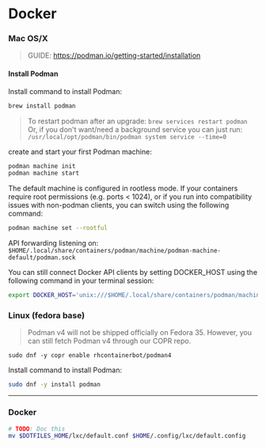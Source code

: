 # Docker


### Mac OS/X

> GUIDE: https://podman.io/getting-started/installation

#### Install Podman

Install command to install Podman:

```sh
brew install podman
```

> To restart podman after an upgrade:
>   `brew services restart podman`
> Or, if you don't want/need a background service you can just run:
>   `/usr/local/opt/podman/bin/podman system service --time=0`

create and start your first Podman machine:

```sh
podman machine init
podman machine start
```

The default machine is configured in rootless mode. If your containers
require root permissions (e.g. ports < 1024), or if you run into compatibility
issues with non-podman clients, you can switch using the following command: 

```sh
podman machine set --rootful
```

API forwarding listening on: `$HOME/.local/share/containers/podman/machine/podman-machine-default/podman.sock`

You can still connect Docker API clients by setting DOCKER_HOST using the
following command in your terminal session:

```sh
export DOCKER_HOST='unix:///$HOME/.local/share/containers/podman/machine/podman-machine-default/podman.sock'
```




### Linux (fedora base)

> Podman v4 will not be shipped officially on Fedora 35. 
> However, you can still fetch Podman v4 through our COPR repo.

```
sudo dnf -y copr enable rhcontainerbot/podman4
```


Install command to install Podman:

```sh
sudo dnf -y install podman
```



----- 

### Docker

```sh
# TODO: Doc this
mv $DOTFILES_HOME/lxc/default.conf $HOME/.config/lxc/default.config
```

